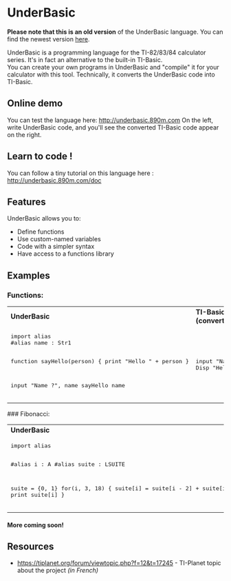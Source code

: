 
# UnderBasic

<b>Please note that this is an old version</b> of the UnderBasic language. You can find the newest version [here](https://github.com/ClementNerma/UnderBasic-2).

UnderBasic is a programming language for the TI-82/83/84 calculator series. It's in fact an alternative to the built-in TI-Basic.  
You can create your own programs in UnderBasic and "compile" it for your calculator with this tool. Technically, it converts the UnderBasic code into TI-Basic.


## Online demo
You can test the language here: http://underbasic.890m.com
On the left, write UnderBasic code, and you'll see the converted TI-Basic code appear on the right.

## Learn to code !

You can follow a tiny tutorial on this language here : http://underbasic.890m.com/doc

## Features
UnderBasic allows you to:
* Define functions
* Use custom-named variables
* Code with a simpler syntax
* Have access to a functions library

## Examples
### Functions:
<table>
  <tr><td><b>UnderBasic</b></td><td><b>TI-Basic (converted)</b></td></tr>
  <tr><td><pre>import alias
#alias name : Str1

function sayHello(person) {
  print "Hello " + person
}

input "Name ?", name
sayHello name</pre>
</td><td><pre>input "Name ?",Str1
Disp "Hello " + Str1</pre></td></tr>
</table>
### Fibonacci:
<table>
  <tr><td><b>UnderBasic</b></td><td><b>TI-Basic (converted)</b></td></tr>
  <tr><td><pre>import alias

#alias i : A
#alias suite : LSUITE

suite = {0, 1}
for(i, 3, 18) {
    suite[i] = suite[i - 2] + suite[i - 1]
    print suite[i]
}</pre>
</td><td><pre>{0, 1}→LSuite
For(A,3,18)
⌊SUITE(A-2)+⌊SUITE(A-1)→⌊SUITE(A)
Disp ⌊SUITE(A)
End</pre></td></tr>
</table>

#### More coming soon!

## Resources
* https://tiplanet.org/forum/viewtopic.php?f=12&t=17245 - TI-Planet topic about the project *(in French)*
